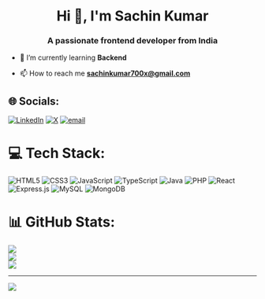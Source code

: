 <h1 align="center">Hi 👋, I'm Sachin Kumar</h1>
<h3 align="center">A passionate frontend developer from India</h3>

- 🌱 I’m currently learning **Backend**

- 📫 How to reach me **sachinkumar700x@gmail.com**

## 🌐 Socials:
[![LinkedIn](https://img.shields.io/badge/LinkedIn-%230077B5.svg?logo=linkedin&logoColor=white)](https://linkedin.com/in/sachinkumar700x) [![X](https://img.shields.io/badge/X-black.svg?logo=X&logoColor=white)](https://x.com/sachinkumar700x) [![email](https://img.shields.io/badge/Email-D14836?logo=gmail&logoColor=white)](mailto:sachinkumar700x@gmail.com) 

# 💻 Tech Stack:
![HTML5](https://img.shields.io/badge/html5-%23E34F26.svg?style=for-the-badge&logo=html5&logoColor=white) ![CSS3](https://img.shields.io/badge/css3-%231572B6.svg?style=for-the-badge&logo=css3&logoColor=white) ![JavaScript](https://img.shields.io/badge/javascript-%23323330.svg?style=for-the-badge&logo=javascript&logoColor=%23F7DF1E) ![TypeScript](https://img.shields.io/badge/typescript-%23007ACC.svg?style=for-the-badge&logo=typescript&logoColor=white) ![Java](https://img.shields.io/badge/java-%23ED8B00.svg?style=for-the-badge&logo=openjdk&logoColor=white) ![PHP](https://img.shields.io/badge/php-%23777BB4.svg?style=for-the-badge&logo=php&logoColor=white) ![React](https://img.shields.io/badge/react-%2320232a.svg?style=for-the-badge&logo=react&logoColor=%2361DAFB) ![Express.js](https://img.shields.io/badge/express.js-%23404d59.svg?style=for-the-badge&logo=express&logoColor=%2361DAFB) ![MySQL](https://img.shields.io/badge/mysql-4479A1.svg?style=for-the-badge&logo=mysql&logoColor=white) ![MongoDB](https://img.shields.io/badge/MongoDB-%234ea94b.svg?style=for-the-badge&logo=mongodb&logoColor=white)
# 📊 GitHub Stats:
![](https://github-readme-stats.vercel.app/api?username=sachinkumar700x&theme=dark&hide_border=false&include_all_commits=false&count_private=false)<br/>
![](https://nirzak-streak-stats.vercel.app/?user=sachinkumar700x&theme=dark&hide_border=false)<br/>
![](https://github-readme-stats.vercel.app/api/top-langs/?username=sachinkumar700x&theme=dark&hide_border=false&include_all_commits=false&count_private=false&layout=compact)

---
[![](https://visitcount.itsvg.in/api?id=sachinkumar700x&icon=0&color=0)](https://visitcount.itsvg.in)

<!-- Proudly created with GPRM ( https://gprm.itsvg.in ) -->

